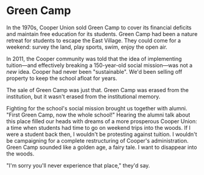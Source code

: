 # Green Camp

In the 1970s, Cooper Union sold Green Camp to cover its financial deficits and maintain free education for its students. Green Camp had been a nature retreat for students to escape the East Village. They could come for a weekend: survey the land, play sports, swim, enjoy the open air. 

In 2011, the Cooper community was told that the idea of implementing tuition—and effectively breaking a 150-year-old social mission—was not a _new_ idea. Cooper had never been "sustainable". We'd been selling off property to keep the school afloat for years.

The sale of Green Camp was just that. Green Camp was erased from the institution, but it wasn't erased from the institutional memory. 

Fighting for the school's social mission brought us together with alumni. "First Green Camp, now the whole school!" Hearing the alumni talk about this place filled our heads with dreams of a more prosperous Cooper Union: a time when students had time to go on weekend trips into the woods. If I were a student back then, I wouldn't be protesting against tuition. I wouldn't be campaigning for a complete restructuring of Cooper's administration. Green Camp sounded like a golden age, a fairy tale. I want to disappear into the woods.

"I'm sorry you'll never experience that place," they'd say.